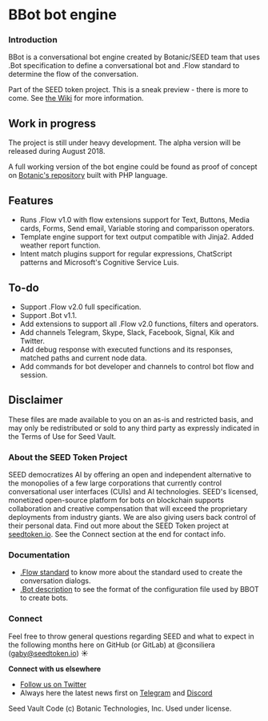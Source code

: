 # BBot bot engine

### Introduction

BBot is a conversational bot engine created by Botanic/SEED team that uses .Bot specification to define a conversational bot and .Flow standard to determine the flow of the conversation.

Part of the SEED token project. This is a sneak preview - there is more to come.
See [the Wiki](https://github.com/SeedVault/SEEDtoken-IP/wiki) for more information.


## Work in progress
The project is still under heavy development. The alpha version will be released during August 2018.

A full working version of the bot engine could be found as proof of concept on [Botanic's repository](https://github.com/botanicinc/bbot-php) built with PHP language.

## Features
- Runs .Flow v1.0 with flow extensions support for Text, Buttons, Media cards, Forms, Send email, Variable storing and comparisson operators.
- Template engine support for text output compatible with Jinja2. Added weather report function.
- Intent match plugins support for regular expressions, ChatScript patterns and Microsoft's Cognitive Service Luis.

## To-do

- Support .Flow v2.0 full specification.
- Support .Bot v1.1.
- Add extensions to support all .Flow v2.0 functions, filters and operators.
- Add channels Telegram, Skype, Slack, Facebook, Signal, Kik and Twitter.
- Add debug response with executed functions and its responses, matched paths and current node data.
- Add commands for bot developer and channels to control bot flow and session.

## Disclaimer

These files are made available to you on an as-is and restricted basis, and may only be redistributed or sold to any third party as expressly indicated in the Terms of Use for Seed Vault.


### About the SEED Token Project
SEED democratizes AI by offering an open and independent alternative to the monopolies of a few large corporations that currently control conversational user interfaces (CUIs) and AI technologies. SEED's licensed, monetized open-source platform for bots on blockchain supports collaboration and creative compensation that will exceed the proprietary deployments from industry giants. We are also giving users back control of their personal data. Find out more about the SEED Token project at [seedtoken.io](https://seedtoken.io). See the Connect section at the end for contact info.

### Documentation
- [.Flow standard](https://github.com/SeedVault/flow) to know more about the standard used to create the conversation dialogs.
- [.Bot description](https://github.com/SeedVault/bot) to see the format of the configuration file used by BBOT to create bots.

### Connect
Feel free to throw general questions regarding SEED and what to expect in the following months here on GitHub (or GitLab) at  @consiliera (gaby@seedtoken.io) :sunny: 

**Connect with us elsewhere** 
- [Follow us on Twitter](https://twitter.com/SEED_token)
- Always here the latest news first on [Telegram](https://t.me/seedtoken) and [Discord](https://discord.gg/Suv5bFT)

Seed Vault Code (c) Botanic Technologies, Inc. Used under license.
